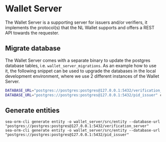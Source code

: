 # Wallet Server

The Wallet Server is a supporting server for issuers and/or verifiers, it
implements the protocol(s) that the NL Wallet supports and offers a REST API
towards the requester.

## Migrate database

The Wallet Server comes with a separate binary to update the postgres database
tables, i.e. `wallet_server_migrations`.
As an example how to use it, the following snippet can be used to upgrade the
databases in the local development environment, where we use 2 different
instances of the Wallet Server.

```sh
DATABASE_URL="postgres://postgres:postgres@127.0.0.1:5432/verification_server" cargo run --bin wallet_server_migrations -- fresh
DATABASE_URL="postgres://postgres:postgres@127.0.0.1:5432/pid_issuer" cargo run --bin wallet_server_migrations -- fresh
```

## Generate entities

```
sea-orm-cli generate entity -o wallet_server/src/entity --database-url "postgres://postgres:postgres@127.0.0.1:5432/verification_server"
sea-orm-cli generate entity -o wallet_server/src/entity --database-url "postgres://postgres:postgres@127.0.0.1:5432/pid_issuer"
```

